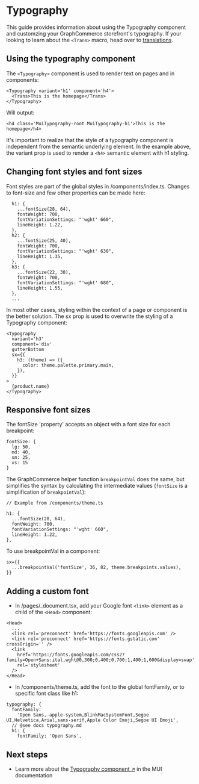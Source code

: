 # Typography

This guide provides information about using the Typography component and
customzing your GraphCommerce storefront's typography. If your looking to learn
about the `<Trans>` macro, head over to
[translations](../framework/translations.md).

## Using the typography component

The `<Typography>` component is used to render text on pages and in components:

```tsx
<Typography variant='h1' component='h4'>
  <Trans>This is the homepage</Trans>
</Typography>
```

Will output:

```tsx
<h4 class='MuiTypography-root MuiTypography-h1'>This is the homepage</h4>
```

It's important to realize that the style of a typography component is
independent from the semantic underlying element. In the example above, the
variant prop is used to render a `<h4>` semantic element with h1 styling.

## Changing font styles and font sizes

Font styles are part of the global styles in /components/index.ts. Changes to
font-size and few other properties can be made here:

```tsx
  h1: {
    ...fontSize(28, 64),
    fontWeight: 700,
    fontVariationSettings: "'wght' 660",
    lineHeight: 1.22,
  },
  h2: {
    ...fontSize(25, 40),
    fontWeight: 700,
    fontVariationSettings: "'wght' 630",
    lineHeight: 1.35,
  },
  h3: {
    ...fontSize(22, 30),
    fontWeight: 700,
    fontVariationSettings: "'wght' 680",
    lineHeight: 1.55,
  },
  ...
```

In most other cases, styling within the context of a page or component is the
better solution. The sx prop is used to overwrite the styling of a Typography
component:

```tsx
<Typography
  variant='h3'
  component='div'
  gutterBottom
  sx={{
    h3: (theme) => ({
      color: theme.palette.primary.main,
    }),
  }}
>
  {product.name}
</Typography>
```

## Responsive font sizes

The fontSize 'property' accepts an object with a font size for each breakpoint:

```tsx
fontSize: {
  lg: 50,
  md: 40,
  sm: 25,
  xs: 15
}
```

The GraphCommerce helper function `breakpointVal` does the same, but simplifies
the syntax by calculating the intermediate values (`fontSize` is a
simplification of `breakpointVal`):

```tsx
// Example from /components/theme.ts

h1: {
  ...fontSize(28, 64),
  fontWeight: 700,
  fontVariationSettings: "'wght' 660",
  lineHeight: 1.22,
},
```

To use breakpointVal in a component:

```tsx
sx={{
  ...breakpointVal('fontSize', 36, 82, theme.breakpoints.values),
}}
```

## Adding a custom font

- In /pages/\_document.tsx, add your Google font `<link>` element as a child of
  the `<Head>` component:

```tsx
<Head>
  ...
  <link rel='preconnect' href='https://fonts.googleapis.com' />
  <link rel='preconnect' href='https://fonts.gstatic.com' crossOrigin='' />
  <link
    href='https://fonts.googleapis.com/css2?family=Open+Sans:ital,wght@0,300;0,400;0,700;1,400;1,600&display=swap'
    rel='stylesheet'
  />
</Head>
```

- In /components/theme.ts, add the font to the global fontFamily, or to specific
  font class like h1:

```tsx
typography: {
  fontFamily:
    'Open Sans,-apple-system,BlinkMacSystemFont,Segoe UI,Helvetica,Arial,sans-serif,Apple Color Emoji,Segoe UI Emoji',
  // @see docs typography.md
  h1: {
    fontFamily: 'Open Sans',
```

## Next steps

- Learn more about the
  [Typography component ↗](https://mui.com/components/typography/) in the MUI
  documentation
